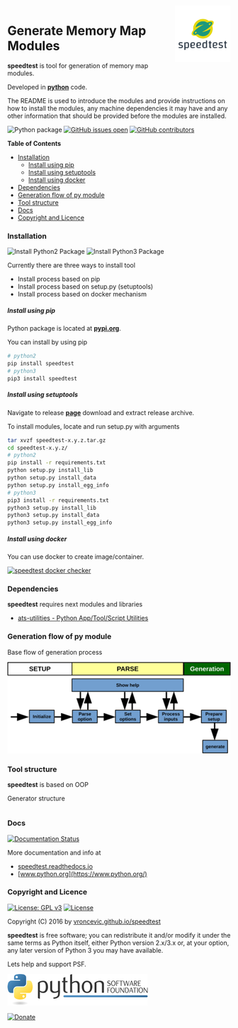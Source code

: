 <img align="right" src="https://raw.githubusercontent.com/vroncevic/speedtest/dev/docs/speedtest_logo.png" width="25%">

# Generate Memory Map Modules

**speedtest** is tool for generation of memory map modules.

Developed in **[python](https://www.python.org/)** code.

The README is used to introduce the modules and provide instructions on
how to install the modules, any machine dependencies it may have and any
other information that should be provided before the modules are installed.

![Python package](https://github.com/vroncevic/speedtest/workflows/Python%20package%20speedtest/badge.svg?branch=master) [![GitHub issues open](https://img.shields.io/github/issues/vroncevic/speedtest.svg)](https://github.com/vroncevic/speedtest/issues) [![GitHub contributors](https://img.shields.io/github/contributors/vroncevic/speedtest.svg)](https://github.com/vroncevic/speedtest/graphs/contributors)

<!-- START doctoc generated TOC please keep comment here to allow auto update -->
<!-- DON'T EDIT THIS SECTION, INSTEAD RE-RUN doctoc TO UPDATE -->

**Table of Contents**

- [Installation](#installation)
  - [Install using pip](#install-using-pip)
  - [Install using setuptools](#install-using-setuptools)
  - [Install using docker](#install-using-docker)
- [Dependencies](#dependencies)
- [Generation flow of py module](#generation-flow-of-py-module)
- [Tool structure](#tool-structure)
- [Docs](#docs)
- [Copyright and Licence](#copyright-and-licence)

<!-- END doctoc generated TOC please keep comment here to allow auto update -->

### Installation

![Install Python2 Package](https://github.com/vroncevic/speedtest/workflows/Install%20Python2%20Package%20speedtest/badge.svg?branch=master) ![Install Python3 Package](https://github.com/vroncevic/speedtest/workflows/Install%20Python3%20Package%20speedtest/badge.svg?branch=master)

Currently there are three ways to install tool

- Install process based on pip
- Install process based on setup.py (setuptools)
- Install process based on docker mechanism

##### Install using pip

Python package is located at **[pypi.org](https://pypi.org/project/speedtest/)**.

You can install by using pip

```bash
# python2
pip install speedtest
# python3
pip3 install speedtest
```

##### Install using setuptools

Navigate to release **[page](https://github.com/vroncevic/speedtest/releases/)** download and extract release archive.

To install modules, locate and run setup.py with arguments

```bash
tar xvzf speedtest-x.y.z.tar.gz
cd speedtest-x.y.z/
# python2
pip install -r requirements.txt
python setup.py install_lib
python setup.py install_data
python setup.py install_egg_info
# python3
pip3 install -r requirements.txt
python3 setup.py install_lib
python3 setup.py install_data
python3 setup.py install_egg_info
```

##### Install using docker

You can use docker to create image/container.

[![speedtest docker checker](https://github.com/vroncevic/speedtest/workflows/speedtest%20docker%20checker/badge.svg)](https://github.com/vroncevic/speedtest/actions?query=workflow%3A%22speedtest+docker+checker%22)

### Dependencies

**speedtest** requires next modules and libraries

- [ats-utilities - Python App/Tool/Script Utilities](https://vroncevic.github.io/ats_utilities)

### Generation flow of py module

Base flow of generation process

![Tool flow](https://raw.githubusercontent.com/vroncevic/speedtest/dev/docs/speedtest_flow.png)

### Tool structure

**speedtest** is based on OOP

Generator structure

```bash

```

### Docs

[![Documentation Status](https://readthedocs.org/projects/speedtest/badge/?version=latest)](https://speedtest.readthedocs.io/projects/speedtest/en/latest/?badge=latest)

More documentation and info at

- [speedtest.readthedocs.io](https://speedtest.readthedocs.io/en/latest/)
- [www.python.org](https://www.python.org/)

### Copyright and Licence

[![License: GPL v3](https://img.shields.io/badge/License-GPLv3-blue.svg)](https://www.gnu.org/licenses/gpl-3.0) [![License](https://img.shields.io/badge/License-Apache%202.0-blue.svg)](https://opensource.org/licenses/Apache-2.0)

Copyright (C) 2016 by [vroncevic.github.io/speedtest](https://vroncevic.github.io/speedtest)

**speedtest** is free software; you can redistribute it and/or modify
it under the same terms as Python itself, either Python version 2.x/3.x or,
at your option, any later version of Python 3 you may have available.

Lets help and support PSF.

[![Python Software Foundation](https://raw.githubusercontent.com/vroncevic/speedtest/dev/docs/psf-logo-alpha.png)](https://www.python.org/psf/)

[![Donate](https://www.paypalobjects.com/en_US/i/btn/btn_donateCC_LG.gif)](https://psfmember.org/index.php?q=civicrm/contribute/transact&reset=1&id=2)
